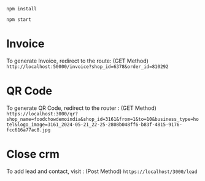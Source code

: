 `npm install`

`npm start`

# Invoice

To generate Invoice, redirect to the route: (GET Method)
`http://localhost:50000/invoice?shop_id=6378&order_id=810292`

# QR Code
To generate QR Code, redirect to the router : (GET Method)
`https://localhost:3000/qr?shop_name=foodchowdemoindia&shop_id=3161&from=1&to=10&business_type=hotel&logo_image=3161_2024-05-21_22-25-2808b048ff6-b83f-4815-9176-fcc616a77ac8.jpg`

# Close crm

To add lead and contact, visit : (Post Method)
`https://localhost/3000/lead`

